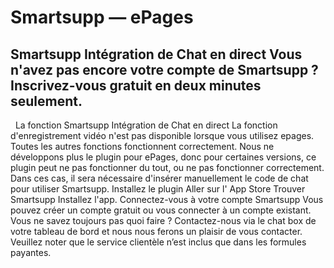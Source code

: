 # Smartsupp — ePages
## Smartsupp Intégration de Chat en direct Vous n'avez pas encore votre compte de Smartsupp ? Inscrivez-vous gratuit en deux minutes seulement.
  La fonction 
Smartsupp Intégration de Chat en direct
La fonction d'enregistrement vidéo n'est pas disponible lorsque vous utilisez epages. Toutes les autres fonctions fonctionnent correctement.
Nous ne développons plus le plugin pour ePages, donc pour certaines versions, ce plugin peut ne pas fonctionner du tout, ou ne pas fonctionner correctement. Dans ces cas, il sera nécessaire d'insérer manuellement le code de chat pour utiliser Smartsupp.
Installez le plugin
Aller sur l' App Store
Trouver Smartsupp
Installez l'app.
Connectez-vous à votre compte Smartsupp
Vous pouvez créer un compte gratuit ou vous connecter à un compte existant.
Vous ne savez toujours pas quoi faire ? Contactez-nous via le chat box de votre tableau de bord et nous nous ferons un plaisir de vous contacter. Veuillez noter que le service clientèle n’est inclus que dans les formules payantes.

